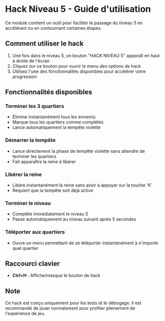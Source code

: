 # Hack Niveau 5 - Guide d'utilisation

Ce module contient un outil pour faciliter le passage du niveau 5 en accélérant ou en contournant certaines étapes.

## Comment utiliser le hack

1. Une fois dans le niveau 5, un bouton "HACK NIVEAU 5" apparaît en haut à droite de l'écran
2. Cliquez sur ce bouton pour ouvrir le menu des options de hack
3. Utilisez l'une des fonctionnalités disponibles pour accélérer votre progression

## Fonctionnalités disponibles

### Terminer les 3 quartiers
- Élimine instantanément tous les ennemis
- Marque tous les quartiers comme complétés
- Lance automatiquement la tempête violette

### Démarrer la tempête
- Lance directement la phase de tempête violette sans attendre de terminer les quartiers
- Fait apparaître la reine à libérer

### Libérer la reine
- Libère instantanément la reine sans avoir à appuyer sur la touche 'K'
- Requiert que la tempête soit déjà active

### Terminer le niveau
- Complète immédiatement le niveau 5
- Passe automatiquement au niveau suivant après 5 secondes

### Téléporter aux quartiers
- Ouvre un menu permettant de se téléporter instantanément à n'importe quel quartier

## Raccourci clavier

- **Ctrl+H** : Affiche/masque le bouton de hack

## Note

Ce hack est conçu uniquement pour les tests et le débogage. Il est recommandé de jouer normalement pour profiter pleinement de l'expérience de jeu. 